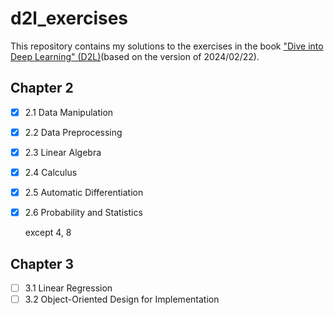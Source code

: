 # d2l_exercises

This repository contains my solutions to the exercises in the book ["Dive into Deep Learning" (D2L)](https://d2l.ai/index.html)(based on the version of 2024/02/22).

## Chapter 2

- [x] 2.1 Data Manipulation
- [x] 2.2 Data Preprocessing
- [x] 2.3 Linear Algebra
- [x] 2.4 Calculus
- [x] 2.5 Automatic Differentiation
- [x] 2.6 Probability and Statistics 

    except 4, 8

## Chapter 3

- [ ] 3.1 Linear Regression
- [ ] 3.2 Object-Oriented Design for Implementation